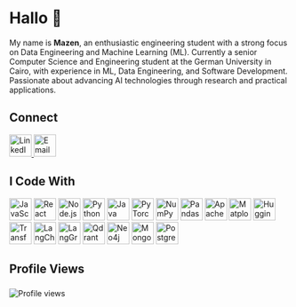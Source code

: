 <h1 align="left">Hallo 👋</h1>

<p align="left">
  My name is <strong>Mazen</strong>, an enthusiastic engineering student with a strong focus on Data Engineering and Machine Learning (ML). Currently a senior Computer Science and Engineering student at the German University in Cairo, with experience in ML, Data Engineering, and Software Development. Passionate about advancing AI technologies through research and practical applications.
</p>

## Connect

<div align="left">
  <a href="http://www.linkedin.com/in/mazen-s0liman" target="_blank">
    <img src="https://raw.githubusercontent.com/maurodesouza/profile-readme-generator/master/src/assets/icons/social/linkedin/default.svg" width="40" height="40" alt="LinkedIn" />
  </a>
  <a href="mailto:mazzen.m.s0liman@gmail.com" target="_blank">
    <img src="https://img.shields.io/badge/Email-D14836?style=for-the-badge&logo=gmail&logoColor=white" height="40" alt="Email" />
  </a>
</div>

###

## I Code With

<div align="left">
  <!-- Core Languages & Frameworks -->
  <img src="https://img.shields.io/badge/JavaScript-F7DF1E?logo=javascript&logoColor=black" height="40" alt="JavaScript" />
  <img src="https://img.shields.io/badge/React-61DAFB?logo=react&logoColor=black" height="40" alt="React" />
  <img src="https://img.shields.io/badge/Node.js-339933?logo=node.js&logoColor=white" height="40" alt="Node.js" />
  <img src="https://img.shields.io/badge/Python-3776AB?logo=python&logoColor=white" height="40" alt="Python" />
  <img src="https://img.shields.io/badge/Java-007396?logo=java&logoColor=white" height="40" alt="Java" />

  <!-- Data Science & ML -->
  <img src="https://img.shields.io/badge/PyTorch-EE4C2C?logo=pytorch&logoColor=white" height="40" alt="PyTorch" />
  <img src="https://img.shields.io/badge/NumPy-013243?logo=numpy&logoColor=white" height="40" alt="NumPy" />
  <img src="https://img.shields.io/badge/Pandas-150458?logo=pandas&logoColor=white" height="40" alt="Pandas" />
  <img src="https://img.shields.io/badge/Apache%20Spark-E25A1C?logo=apache-spark&logoColor=white" height="40" alt="Apache Spark" />
  <img src="https://img.shields.io/badge/Matplotlib-11557C?logo=matplotlib&logoColor=white" height="40" alt="Matplotlib" />

  <!-- NLP & Vector Tools -->
  <img src="https://img.shields.io/badge/HuggingFace-FDEE21?logo=huggingface&logoColor=black" height="40" alt="HuggingFace" />
  <img src="https://img.shields.io/badge/Transformers-00A8E1?logo=transformers&logoColor=white" height="40" alt="Transformers" />
  <img src="https://img.shields.io/badge/LangChain-CC3534?logo=langchain&logoColor=white" height="40" alt="LangChain" />
  <img src="https://img.shields.io/badge/LangGraph-0366D6?logo=graphql&logoColor=white" height="40" alt="LangGraph" />
  <img src="https://img.shields.io/badge/Qdrant-000000?logo=qdrant&logoColor=white" height="40" alt="Qdrant" />

  <!-- Databases -->
  <img src="https://img.shields.io/badge/Neo4j-0765A3?logo=neo4j&logoColor=white" height="40" alt="Neo4j" />
  <img src="https://img.shields.io/badge/MongoDB-47A248?logo=mongodb&logoColor=white" height="40" alt="MongoDB" />
  <img src="https://img.shields.io/badge/PostgreSQL-4169E1?logo=postgresql&logoColor=white" height="40" alt="PostgreSQL" />
</div>

###
<h2 align="left">Profile Views</h2>

###

<div align="left">
  <img src="https://komarev.com/ghpvc/?username=MazenS0liman&label=Profile%20views&color=0e75b6&style=flat" alt="Profile views" />
</div>
